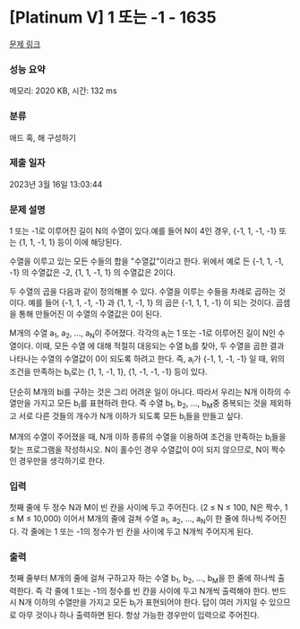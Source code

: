 # [Platinum V] 1 또는 -1 - 1635 

[문제 링크](https://www.acmicpc.net/problem/1635) 

### 성능 요약

메모리: 2020 KB, 시간: 132 ms

### 분류

애드 혹, 해 구성하기

### 제출 일자

2023년 3월 16일 13:03:44

### 문제 설명

<p>1 또는 -1로 이루어진 길이 N의 수열이 있다.예를 들어 N이 4인 경우, {-1, 1, -1, -1} 또는 {1, 1, -1, 1} 등이 이에 해당된다.</p>

<p>수열을 이루고 있는 모든 수들의 합을 "수열값"이라고 한다. 위에서 예로 든 {-1, 1, -1, -1} 의 수열값은 -2, {1, 1, -1, 1} 의 수열값은 2이다.</p>

<p>두 수열의 곱을 다음과 같이 정의해볼 수 있다. 수열을 이루는 수들을 차례로 곱하는 것이다. 예를 들어 {-1, 1, -1, -1} 과 {1, 1, -1, 1} 의 곱은 {-1, 1, 1, -1} 이 되는 것이다. 곱셈을 통해 만들어진 이 수열의 수열값은 0이 된다.</p>

<p>M개의 수열 a<sub>1</sub>, a<sub>2</sub>, ..., a<sub>N</sub>이 주어졌다. 각각의 a<sub>i</sub>는 1 또는 -1로 이루어진 길이 N인 수열이다. 이때, 모든 수열 에 대해 적절히 대응되는 수열 b<sub>i</sub>를 찾아, 두 수열을 곱한 결과 나타나는 수열의 수열값이 0이 되도록 하려고 한다. 즉, a<sub>i</sub>가 {-1, 1, -1, -1} 일 때, 위의 조건을 만족하는 b<sub>i</sub>로는 {1, 1, -1, 1}, {1, -1, -1, -1} 등이 있다.</p>

<p>단순히 M개의 bi를 구하는 것은 그리 어려운 일이 아니다. 따라서 우리는 N개 이하의 수열만을 가지고 모든 b<sub>i</sub>를 표현하려 한다. 즉 수열 b<sub>1</sub>, b<sub>2</sub>, ..., b<sub>M</sub>중 중복되는 것을 제외하고 서로 다른 것들의 개수가 N개 이하가 되도록 모든 b<sub>i</sub>들을 만들고 싶다.</p>

<p>M개의 수열이 주어졌을 때, N개 이하 종류의 수열을 이용하여 조건을 만족하는 b<sub>i</sub>들을 찾는 프로그램을 작성하시오. N이 홀수인 경우 수열값이 0이 되지 않으므로, N이 짝수인 경우만을 생각하기로 한다.</p>

### 입력 

 <p>첫째 줄에 두 정수 N과 M이 빈 칸을 사이에 두고 주어진다. (2 ≤ N ≤ 100, N은 짝수, 1 ≤ M ≤ 10,000) 이어서 M개의 줄에 걸쳐 수열 a<sub>1</sub>, a<sub>2</sub>, ..., a<sub>N</sub>이 한 줄에 하나씩 주어진다. 각 줄에는 1 또는 -1의 정수가 빈 칸을 사이에 두고 N개씩 주어지게 된다.</p>

### 출력 

 <p>첫째 줄부터 M개의 줄에 걸쳐 구하고자 하는 수열 b<sub>1</sub>, b<sub>2</sub>, ..., b<sub>M</sub>을 한 줄에 하나씩 출력한다. 즉 각 줄에 1 또는 -1의 정수를 빈 칸을 사이에 두고 N개씩 출력해야 한다. 반드시 N개 이하의 수열만을 가지고 모든 b<sub>i</sub>가 표현되어야 한다. 답이 여러 가지일 수 있으므로 아무 것이나 하나 출력하면 된다. 항상 가능한 경우만이 입력으로 주어진다.</p>

